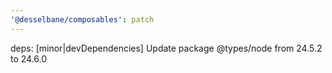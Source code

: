 ```yaml
---
'@desselbane/composables': patch
---
```


deps: [minor|devDependencies] Update package @types/node from 24.5.2 to 24.6.0
